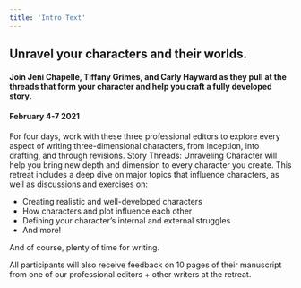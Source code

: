 ```yaml
---
title: 'Intro Text'
---
```


## Unravel your characters and their worlds.

#### Join Jeni Chapelle, Tiffany Grimes, and Carly Hayward as they pull at the threads that form your character and help you craft a fully developed story.

#### February 4-7 2021  
 
For four days, work with these three professional editors to explore every aspect of writing three-dimensional characters, from inception, into drafting, and through revisions. Story Threads: Unraveling Character will help you bring new depth and dimension to every character you create. This retreat includes a deep dive on major topics that influence characters, as well as discussions and exercises on:
 * Creating realistic and well-developed characters
 * How characters and plot influence each other
 * Defining your character’s internal and external struggles
 * And more!
 
And of course, plenty of time for writing.

All participants will also receive feedback on 10 pages of their manuscript from one of our professional editors + other writers at the retreat.
